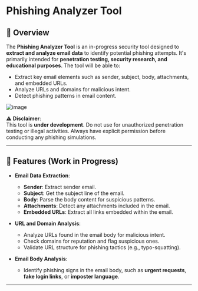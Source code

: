 # Phishing Analyzer Tool

## 🚨 **Overview**

The **Phishing Analyzer Tool** is an in-progress security tool designed to **extract and analyze email data** to identify potential phishing attempts. It's primarily intended for **penetration testing, security research, and educational purposes**. The tool will be able to:

- Extract key email elements such as sender, subject, body, attachments, and embedded URLs.
- Analyze URLs and domains for malicious intent.
- Detect phishing patterns in email content.

![image](https://github.com/user-attachments/assets/397f2e80-e9b5-4895-ac30-8adb4a4dc82b)


⚠️ **Disclaimer**:  
This tool is **under development**. Do not use for unauthorized penetration testing or illegal activities. Always have explicit permission before conducting any phishing simulations.

---

## 🔧 **Features (Work in Progress)**

- **Email Data Extraction**:
  - **Sender**: Extract sender email.
  - **Subject**: Get the subject line of the email.
  - **Body**: Parse the body content for suspicious patterns.
  - **Attachments**: Detect any attachments included in the email.
  - **Embedded URLs**: Extract all links embedded within the email.

- **URL and Domain Analysis**:
  - Analyze URLs found in the email body for malicious intent.
  - Check domains for reputation and flag suspicious ones.
  - Validate URL structure for phishing tactics (e.g., typo-squatting).

- **Email Body Analysis**:
  - Identify phishing signs in the email body, such as **urgent requests**, **fake login links**, or **imposter language**.

---
